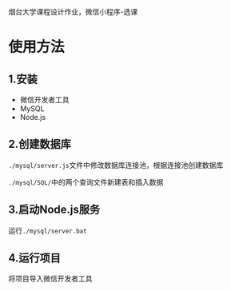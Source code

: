 烟台大学课程设计作业，微信小程序-选课

# 使用方法

## 1.安装

- 微信开发者工具
- MySQL
- Node.js

## 2.创建数据库

`./mysql/server.js`文件中修改数据库连接池，根据连接池创建数据库

`./mysql/SQL/`中的两个查询文件新建表和插入数据

## 3.启动Node.js服务

运行`./mysql/server.bat`

## 4.运行项目

将项目导入微信开发者工具
